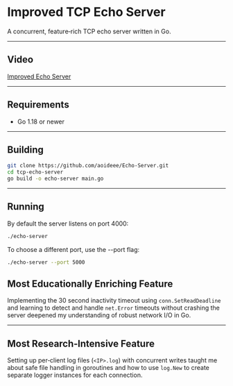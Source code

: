 # Improved TCP Echo Server

A concurrent, feature‑rich TCP echo server written in Go.

---

## Video

<a href="https://youtu.be/esPqCw6msZg" target="_blank">Improved Echo Server</a>

---

## Requirements

- Go 1.18 or newer

---

## Building

```bash
git clone https://github.com/aoideee/Echo‑Server.git
cd tcp‑echo‑server
go build -o echo-server main.go
```

---

## Running
By default the server listens on port 4000:

```bash
./echo-server
```
To choose a different port, use the --port flag:

```bash
./echo-server --port 5000
```

## Most Educationally Enriching Feature
Implementing the 30 second inactivity timeout using ```conn.SetReadDeadline``` and learning to detect and handle ```net.Error``` timeouts without crashing the server deepened my understanding of robust network I/O in Go.

---

## Most Research‑Intensive Feature
Setting up per‑client log files (```<IP>.log```) with concurrent writes taught me about safe file handling in goroutines and how to use ```log.New``` to create separate logger instances for each connection.

